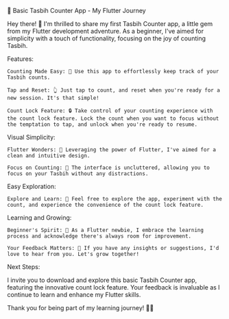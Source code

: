 📿 Basic Tasbih Counter App - My Flutter Journey

Hey there! 🚀 I'm thrilled to share my first Tasbih Counter app, a little gem from my Flutter development adventure. As a beginner, I've aimed for simplicity with a touch of functionality, focusing on the joy of counting Tasbih.


Features:

    Counting Made Easy: 🌟 Use this app to effortlessly keep track of your Tasbih counts.

    Tap and Reset: 👆 Just tap to count, and reset when you're ready for a new session. It's that simple!

    Count Lock Feature: 🔒 Take control of your counting experience with the count lock feature. Lock the count when you want to focus without the temptation to tap, and unlock when you're ready to resume.

Visual Simplicity:

    Flutter Wonders: 🦋 Leveraging the power of Flutter, I've aimed for a clean and intuitive design.

    Focus on Counting: 🎯 The interface is uncluttered, allowing you to focus on your Tasbih without any distractions.

Easy Exploration:

    Explore and Learn: 🧐 Feel free to explore the app, experiment with the count, and experience the convenience of the count lock feature.

Learning and Growing:

    Beginner's Spirit: 🌱 As a Flutter newbie, I embrace the learning process and acknowledge there's always room for improvement.

    Your Feedback Matters: 📣 If you have any insights or suggestions, I'd love to hear from you. Let's grow together!



Next Steps:

I invite you to download and explore this basic Tasbih Counter app, featuring the innovative count lock feature. Your feedback is invaluable as I continue to learn and enhance my Flutter skills.

Thank you for being part of my learning journey! 🌟🙌
